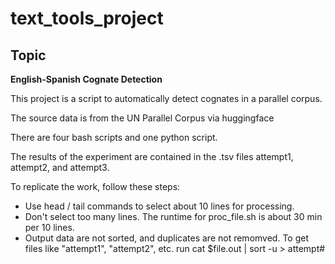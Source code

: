 # text_tools_project
## Topic

**English-Spanish Cognate Detection**

This project is a script to automatically detect cognates in a parallel corpus.

The source data is from the UN Parallel Corpus via huggingface

There are four bash scripts and one python script.

The results of the experiment are contained in the .tsv files attempt1, attempt2, and attempt3.

To replicate the work, follow these steps:
- Use head / tail commands to select about 10 lines for processing.
- Don't select too many lines. The runtime for proc_file.sh is about 30 min per 10 lines.
- Output data are not sorted, and duplicates are not remomved. To get files like "attempt1", "attempt2", etc. run
cat $file.out | sort -u > attempt#
